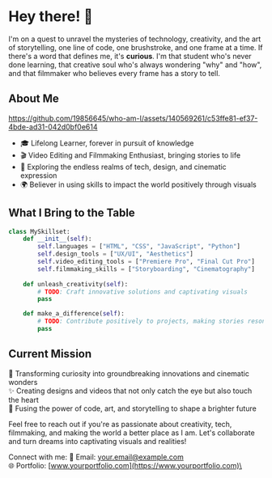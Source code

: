 # Hey there! 👋

I'm on a quest to unravel the mysteries of technology, creativity, and the art of storytelling, one line of code, one brushstroke, and one frame at a time. If there's a word that defines me, it's **curious**. I'm that student who's never done learning, that creative soul who's always wondering "why" and "how", and that filmmaker who believes every frame has a story to tell.

## About Me
https://github.com/19856645/who-am-I/assets/140569261/c53ffe81-ef37-4bde-ad31-042d0bf0e614

- 🎓 Lifelong Learner, forever in pursuit of knowledge
- 🎬 Video Editing and Filmmaking Enthusiast, bringing stories to life
- 🌌 Exploring the endless realms of tech, design, and cinematic expression
- 🌍 Believer in using skills to impact the world positively through visuals

## What I Bring to the Table

```python
class MySkillset:
    def __init__(self):
        self.languages = ["HTML", "CSS", "JavaScript", "Python"]
        self.design_tools = ["UX/UI", "Aesthetics"]
        self.video_editing_tools = ["Premiere Pro", "Final Cut Pro"]
        self.filmmaking_skills = ["Storyboarding", "Cinematography"]
    
    def unleash_creativity(self):
        # TODO: Craft innovative solutions and captivating visuals
        pass

    def make_a_difference(self):
        # TODO: Contribute positively to projects, making stories resonate
        pass
```

## Current Mission

🚀 Transforming curiosity into groundbreaking innovations and cinematic wonders\
✨ Creating designs and videos that not only catch the eye but also touch the heart\
🎨 Fusing the power of code, art, and storytelling to shape a brighter future

Feel free to reach out if you're as passionate about creativity, tech, filmmaking, and making the world a better place as I am. Let's collaborate and turn dreams into captivating visuals and realities!

Connect with me:
📩 Email: [your.email@example.com](mailto:your.email@example.com)\
🌐 Portfolio: [www.yourportfolio.com](https://www.yourportfolio.com)\
